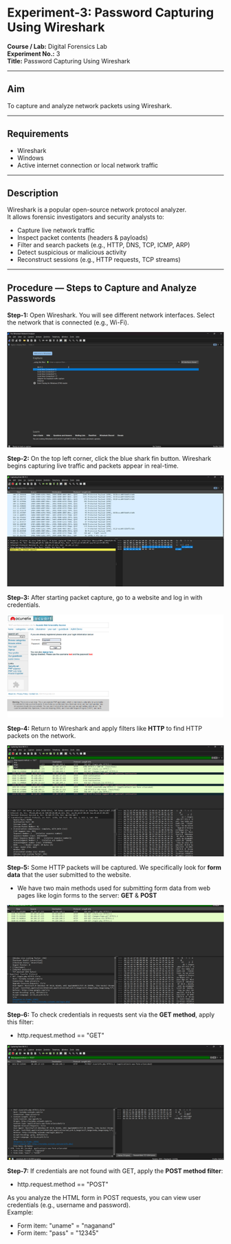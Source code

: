# Experiment-3: Password Capturing Using Wireshark

**Course / Lab:** Digital Forensics Lab  
**Experiment No.:** 3  
**Title:** Password Capturing Using Wireshark  

---

## Aim
To capture and analyze network packets using Wireshark.

---

## Requirements
- Wireshark  
- Windows  
- Active internet connection or local network traffic  

---

## Description
Wireshark is a popular open-source network protocol analyzer.  
It allows forensic investigators and security analysts to:  
- Capture live network traffic  
- Inspect packet contents (headers & payloads)  
- Filter and search packets (e.g., HTTP, DNS, TCP, ICMP, ARP)  
- Detect suspicious or malicious activity  
- Reconstruct sessions (e.g., HTTP requests, TCP streams)  

---

## Procedure — Steps to Capture and Analyze Passwords

**Step-1:** Open Wireshark. You will see different network interfaces. Select the network that is connected (e.g., Wi-Fi).  

![](exp3/Screenshot%202025-09-01%20234225.png)

**Step-2:** On the top left corner, click the blue shark fin button. Wireshark begins capturing live traffic and packets appear in real-time.  

![](exp3/Screenshot%202025-09-01%20234307.png)

**Step-3:** After starting packet capture, go to a website and log in with credentials.  

![](exp3/Screenshot%202025-09-01%20235058.png)

**Step-4:** Return to Wireshark and apply filters like **HTTP** to find HTTP packets on the network.  

![](exp3/Screenshot%202025-09-01%20234701.png)

**Step-5:** Some HTTP packets will be captured. We specifically look for **form data** that the user submitted to the website.  
- We have two main methods used for submitting form data from web pages like login forms to the server: **GET** & **POST**  

![](exp3/Screenshot%202025-09-01%20234727.png)

**Step-6:** To check credentials in requests sent via the **GET method**, apply this filter:  
- http.request.method == "GET"  

![](exp3/Screenshot%202025-09-01%20234807.png)

**Step-7:** If credentials are not found with GET, apply the **POST method filter**:  
- http.request.method == "POST"  

As you analyze the HTML form in POST requests, you can view user credentials (e.g., username and password).  
Example:  
- Form item: "uname" = "naganand"  
- Form item: "pass" = "12345"
